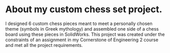 # About my custom chess set project.
I designed 6 custom chess pieces meant to meet a personally chosen theme (symbols in Greek mythology) and assembled one side of a chess board using these pieces in SolidWorks. This project was created under the constraints of an assignment in my Cornerstone of Engineering 2 course and met all the project requirements.

